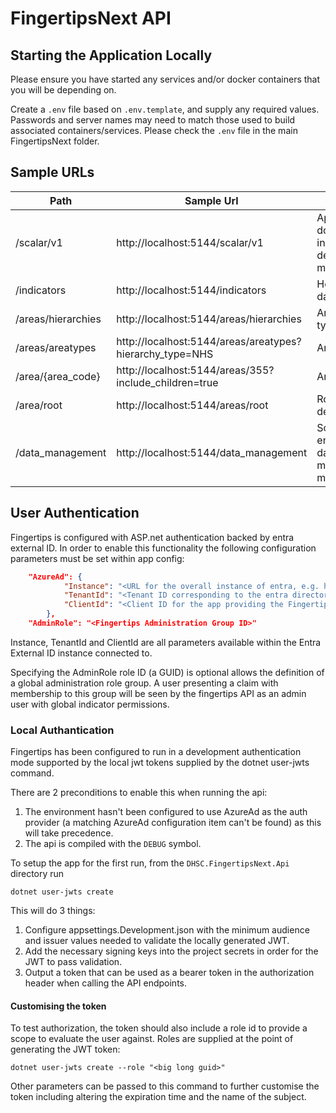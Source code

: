 ﻿# FingertipsNext API

## Starting the Application Locally

Please ensure you have started any services and/or docker containers that you will be depending on.

Create a `.env` file based on `.env.template`, and supply any required values. Passwords and server names may need to
match those used to build associated containers/services. Please check the `.env` file in the main FingertipsNext folder.

## Sample URLs

| Path               | Sample Url                                               | Note                                         |
|--------------------|----------------------------------------------------------|----------------------------------------------|
| /scalar/v1         | http://localhost:5144/scalar/v1                          | Api documentation in development mode server |
| /indicators        | http://localhost:5144/indicators                         | Healthcare data                              |
| /areas/hierarchies | http://localhost:5144/areas/hierarchies                  | Area hierarchy types                         |
| /areas/areatypes   | http://localhost:5144/areas/areatypes?hierarchy_type=NHS | Area types                                   |
| /area/{area_code}  | http://localhost:5144/areas/355?include_children=true    | Area details                                 |
| /area/root         | http://localhost:5144/areas/root                         | Root area details                            |
| /data_management   | http://localhost:5144/data_management                    | Scaffold endpoint for data management module |

## User Authentication

Fingertips is configured with ASP.net authentication backed by entra external ID. 
In order to enable this functionality the following configuration parameters must be set within app config:

```json
    "AzureAd": {
            "Instance": "<URL for the overall instance of entra, e.g. https://fingertipsdemoentra.ciamlogin.com/",
            "TenantId": "<Tenant ID corresponding to the entra directory>",
            "ClientId": "<Client ID for the app providing the Fingertips API>"
        },
    "AdminRole": "<Fingertips Administration Group ID>"
```

Instance, TenantId and ClientId are all parameters available within the Entra External ID instance connected to.

Specifying the AdminRole role ID (a GUID) is optional allows the definition of a global administration role group. 
A user presenting a claim with membership to this group will be seen by the fingertips API as an admin user with global indicator permissions.

### Local Authantication

Fingertips has been configured to run in a development authentication mode supported by the local jwt tokens supplied by the dotnet user-jwts command.

There are 2 preconditions to enable this when running the api:

1. The environment hasn't been configured to use AzureAd as the auth provider (a matching AzureAd configuration item can't be found) as this will take precedence.
2. The api is compiled with the `DEBUG` symbol.

To setup the app for the first run, from the `DHSC.FingertipsNext.Api` directory run

```
dotnet user-jwts create
```

This will do 3 things:
1. Configure appsettings.Development.json with the minimum audience and issuer values needed to validate the locally generated JWT. 
2. Add the necessary signing keys into the project secrets in order for the JWT to pass validation.
3. Output a token that can be used as a bearer token in the authorization header when calling the API endpoints.

#### Customising the token

To test authorization, the token should also include a role id to provide a scope to evaluate the user against. 
Roles are supplied at the point of generating the JWT token:

```
dotnet user-jwts create --role "<big long guid>"
```

Other parameters can be passed to this command to further customise the token including altering the expiration time and the name of the subject.
